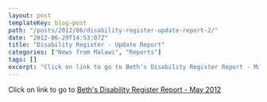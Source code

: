 ```yaml
---
layout: post
templateKey: blog-post
path: "/posts/2012/06/disability-register-update-report-2/"
date: "2012-06-29T14:53:07Z"
title: "Disability Register - Update Report"
categories: ["News from Malawi", "Reports"]
tags: []
excerpt: "Click on link to go to Beth's Disability Register Report - May 2012"
---
```


Click on link to go to [Beth's Disability Register Report - May 2012](http://www.landirani.org/news/2012/06/29/disability-register-update-report-2/beth-report-may-2012/)